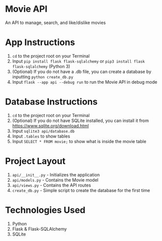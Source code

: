 # Movie API
An API to manage, search, and like/dislike movies

# App Instructions
1) `cd` to the project root on your Terminal
2) Input `pip install flask flask-sqlalchemy` or `pip3 install flask flask-sqlalchemy` (Python 3)
3) (Optional) If you do not have a .db file, you can create a database by inputting `python create_db.py`
4) Input `flask --app api --debug run` to run the Movie API in debug mode

# Database Instructions
1) `cd` to the project root on your Terminal
2) (Optional) If you do not have SQLite installed, you can install it from https://www.sqlite.org/download.html
3) Input `sqlite3 api/database.db`
4) Input `.tables` to show tables
5) Input `SELECT * FROM movie;` to show what is inside the movie table


# Project Layout
1) `api/__init__.py` - Initializes the application
2) `api/models.py` - Contains the Movie model
3) `api/views.py` - Contains the API routes
4) `create_db.py` - Simple script to create the database for the first time

# Technologies Used
1) Python
2) Flask & Flask-SQLAlchemy
3) SQLite
